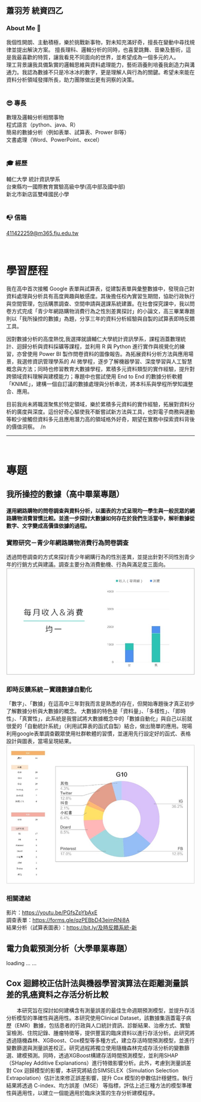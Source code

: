 ## 蕭羽芳 統資四乙  
### About Me&nbsp;👀
我個性開朗、主動積極，樂於挑戰新事物，對未知充滿好奇，擅長在變動中尋找規律並提出解決方案。
擅長理科、邏輯分析的同時，也喜愛跳舞、音樂及藝術，這是我最喜歡的特質，讓我看見不同面向的世界，並希望成為一個多元的人。  
理工背景讓我具備紮實的邏輯思維與資料處理能力，藝術涵養則培養我創造力與溝通力。我認為數據不只是冷冰冰的數字，更是理解人與行為的關鍵。希望未來能在資料分析領域發揮所長，助力團隊做出更有洞察的決策。  
&nbsp;

### 😎&nbsp;專長
數理及邏輯分析相關事物  
程式語言（python、java、R）  
簡易的數據分析（例如表單、試算表、Prower BI等）  
文書處理（Word、PowerPoint、excel）  
&nbsp;

### 🎓&nbsp;經歷
輔仁大學 統計資訊學系  
台東縣均一國際教育實驗高級中學(高中部及國中部)  
新北市新店區雙峰國民小學  
&nbsp;

### 📭&nbsp;信箱
411422259@m365.fju.edu.tw  
    
&nbsp;

# 學習歷程
我在高中首次接觸 Google 表單與試算表，從建製表單與彙整數據中，發現自己對資料處理與分析具有高度興趣與敏感度。其後擔任校內實習生期間，協助行政執行與空間管理，包括購票調查、空間申請與選課系統建置。在社會探究課中，我以問卷方式完成「青少年網路購物消費行為之性別差異探討」的小論文，高三畢業專題則以「我所操控的數據」為題，分享三年的資料分析經驗與自製的試算表即時反饋工具。

因對數據分析的高度熱忱,我選擇就讀輔仁大學統計資訊學系，課程涵蓋數理統計、迴歸分析與資料採礦等課程，並利用 R 與 Python 進行實作與視覺化的練習，亦曾使用 Power BI 製作問卷資料的圖像報告。為拓展資料分析方法與應用場景，我選修資訊管理學系的 AI 微學程，逐步了解機器學習、深度學習與人工智慧概念與方法；同時也修習教育大數據學程，累積多元資料類型的實作經驗，提升對跨領域資料理解與建模能力；專題中也嘗試使用 End to End 的數據分析軟體「KNIME」，建構一個自訂議的數據處理與分析串流，將本科系與學程所學知識整合、應用。

目前我尚未將職涯聚焦於特定領域，樂於累積多元資料的實作經驗，拓展對資料分析的廣度與深度。這份好奇心驅使我不斷嘗試新方法與工具，也對電子商務與運動等較少接觸但資料多元且應用潛力高的領域格外好奇，期望在實務中探索資料背後的價值洞察。
&nbsp;/n
&nbsp;

---
&nbsp;
&nbsp;

# 專題
## 我所操控的數據（高中畢業專題）
#### 運用網路購物的問卷調查與資料分析，以圖表的方式呈現均一學生與一般民眾的網路購物消費習慣比較。並進一步探討大數據如何存在於我們生活當中，解析數據從數字、文字變成高價值依據的過程。
### 實際研究－青少年網路購物消費行為問卷調查
透過問卷調查的方式來探討青少年網購行為的性別差異，並提出針對不同性別青少年的行銷方式與建議。調查主要分為消費動機、行為與滿足度三面向。  
![image](https://github.com/Yufang0/Yufang0/blob/main/%E5%9C%96%E7%89%873.jpg)  

### 即時反饋系統－實踐數據自動化
「數字」、「數據」在這高中三年對我而言是熟悉的存在，但開始專題後才真正初步了解數據分析與大數據的概念。
大數據的特色是「資料量」、「多樣性」、「即時性」、「真實性」，此系統是我嘗試將大數據概念中的「數據自動化」與自己以前就很愛的「自動統計系統」（利用試算表的函式自製）結合，做出簡單的應用。現場利用google表單調查觀眾使用社群軟體的習慣，並運用先行設定好的函式、表格設計與圖表，當場呈現結果。  
![image](https://github.com/Yufang0/Yufang0/blob/main/%E5%9C%96%E7%89%872.jpg)

### 相關連結
影片：https://youtu.be/PGfsZpYbAxE  
調查表單：https://forms.gle/qzPEBbD43eimRNi8A  
結果分析（試算表圖表）：https://bit.ly/及時反饋系統-新
&nbsp;
&nbsp;

## 電力負載預測分析（大學畢業專題）
loading ... ...
&nbsp;
&nbsp;

## Cox 迴歸校正估計法與機器學習演算法在距離測量誤差的乳癌資料之存活分析比較
　　本研究旨在探討如何建構含有測量誤差的最佳生命週期預測模型，並提升存活分析模型的準確性與適用性。本研究使用Clinical Dataset，該數據集涵蓋電子病歷（EMR）數據，包括患者的行政與人口統計資訊、診斷結果、治療方式、實驗室檢測、住院記錄、腫瘤特徵等，提供豐富的臨床資料以進行存活分析。此研究將透過隨機森林、XGBoost、Cox模型等多種方式，建立存活時間預測模型，並進行變數篩選與測量誤差校正。研究過程將獨立使用隨機森林完成存活分析的變數篩選、建模預測。同時，透過XGBoost構建存活時間預測模型，並利用SHAP（SHapley Additive Explanations）進行特徵影響分析。此外，考慮到測量誤差對 Cox 迴歸模型的影響，本研究將結合SIMSELEX（Simulation Selection Extrapolation）估計法來修正誤差影響，提升 Cox 模型的參數估計穩健性。執行結果將透過 C-index、均方誤差（MSE） 等指標，評估上述三種方法的模型準確性與適用性，以建立一個能適用於臨床決策的生存分析建模程序。


<!--
**Yufang0/Yufang0** is a ✨ _special_ ✨ repository because its `README.md` (this file) appears on your GitHub profile.

Here are some ideas to get you started:

- 🔭 I’m currently working on ...
- 🌱 I’m currently learning ...
- 👯 I’m looking to collaborate on ...
- 🤔 I’m looking for help with ...
- 💬 Ask me about ...
- 📫 How to reach me: ...
- 😄 Pronouns: ...
- ⚡ Fun fact: ...
-->

